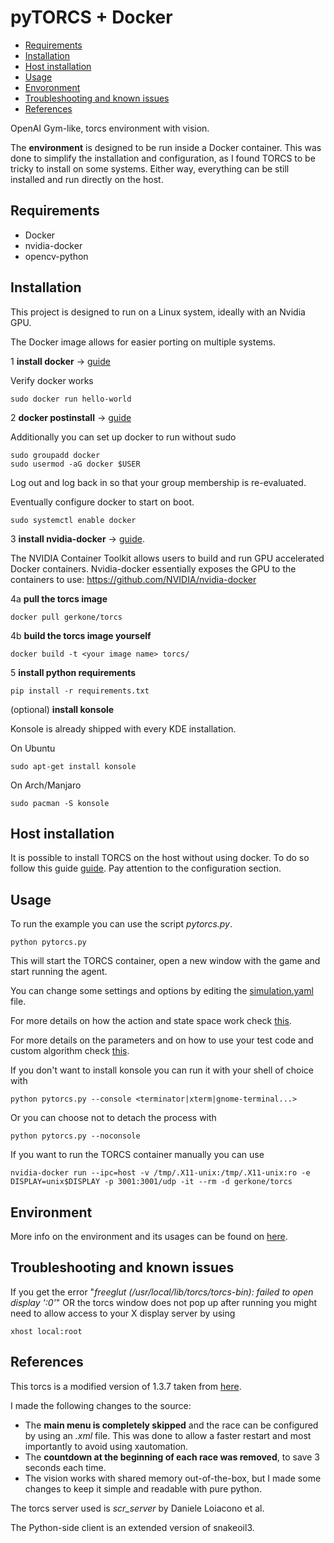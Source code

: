 # pyTORCS + Docker
  * [Requirements](#requirements)
  * [Installation](#installation)
  * [Host installation](#host-installation)
  * [Usage](#usage)
  * [Envoronment](#environment)
  * [Troubleshooting and known issues](#troubleshooting-and-known-issues)
  * [References](#references)

OpenAI Gym-like, torcs environment with vision.

The **environment** is designed to be run inside a Docker container. This was done to simplify the installation and configuration, as I found TORCS to be tricky to install on some systems. Either way, everything can be still installed and run directly on the host.

## Requirements
* Docker
* nvidia-docker
* opencv-python

## Installation
This project is designed to run on a Linux system, ideally with an Nvidia GPU.

The Docker image allows for easier porting on multiple systems.

1 **install docker** -> [guide](https://docs.docker.com/engine/install/)

Verify docker works
```
sudo docker run hello-world
```

2 **docker postinstall** -> [guide](https://docs.docker.com/engine/install/linux-postinstall/)

Additionally you can set up docker to run without sudo
```
sudo groupadd docker
sudo usermod -aG docker $USER
```
Log out and log back in so that your group membership is re-evaluated.

Eventually configure docker to start on boot.
```
sudo systemctl enable docker
```

3 **install nvidia-docker** -> [guide](https://docs.nvidia.com/datacenter/cloud-native/container-toolkit/install-guide.html#docker).

The NVIDIA Container Toolkit allows users to build and run GPU accelerated Docker containers.
Nvidia-docker essentially exposes the GPU to the containers to use: https://github.com/NVIDIA/nvidia-docker

4a **pull the torcs image**
```
docker pull gerkone/torcs
```

4b **build the torcs image yourself**
```
docker build -t <your image name> torcs/
```

5 **install python requirements**
```
pip install -r requirements.txt
```

(optional) **install konsole**

Konsole is already shipped with every KDE installation.

On Ubuntu
```
sudo apt-get install konsole
```
On Arch/Manjaro
```
sudo pacman -S konsole
```

## Host installation
It is possible to install TORCS on the host without using docker. To do so follow this guide [guide](https://github.com/gerkone/pyTORCS-docker/blob/master/torcs/README.md). Pay attention to the configuration section.

## Usage
To run the example you can use the script _pytorcs.py_.
```
python pytorcs.py
```
This will start the TORCS container, open a new window with the game and start running the agent.

You can change some settings and options by editing the [simulation.yaml](config/simulation.yaml) file.

For more details on how the action and state space work check [this](https://github.com/gerkone/pyTORCS-docker/blob/master/driver/README.md).

For more details on the parameters and on how to use your test code and custom algorithm check [this](https://github.com/gerkone/pyTORCS-docker/blob/master/driver/torcs_client/README.md).

If you don't want to install konsole you can run it with your shell of choice with
```
python pytorcs.py --console <terminator|xterm|gnome-terminal...>
```

Or you can choose not to detach the process with
```
python pytorcs.py --noconsole
```

If you want to run the TORCS container manually you can use
```
nvidia-docker run --ipc=host -v /tmp/.X11-unix:/tmp/.X11-unix:ro -e DISPLAY=unix$DISPLAY -p 3001:3001/udp -it --rm -d gerkone/torcs
```
## Environment
More info on the environment and its usages can be found on [here](https://github.com/gerkone/pyTORCS-docker/tree/master/driver/torcs_client).

## Troubleshooting and known issues
If you get the error "_freeglut (/usr/local/lib/torcs/torcs-bin): failed to open display ':0'_" OR the torcs window does not pop up after running you might need to allow access to your X display server by using
```
xhost local:root
```

## References
This torcs is a modified version of 1.3.7 taken from [here](https://github.com/fmirus/torcs-1.3.7).

I made the following changes to the source:
- The **main menu is completely skipped** and the race can be configured by using an _.xml_ file. This was done to allow a faster restart and most importantly to avoid using xautomation.
- The **countdown at the beginning of each race was removed**, to save 3 seconds each time.
- The vision works with shared memory out-of-the-box, but I made some changes to keep it simple and readable with pure python.

The torcs server used is _scr_server_ by Daniele Loiacono et al.

The Python-side client is an extended version of snakeoil3.
